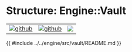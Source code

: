 # Structure: Engine::Vault

| | | |
|-|-|-|
[![github](https://img.shields.io/badge/github-source-blue.svg)](https://github.com/iotaledger/stronghold.rs/tree/dev/engine/src/vault) | [![github](https://img.shields.io/badge/rust-docs-green.svg)](https://docs.rs/stronghold_engine/engine/latest/vault/index.html)| [![](https://img.shields.io/crates/v/stronghold-engine.svg)](https://crates.io/crates/stronghold-engine)

{{ #include ../../engine/src/vault/README.md }}
